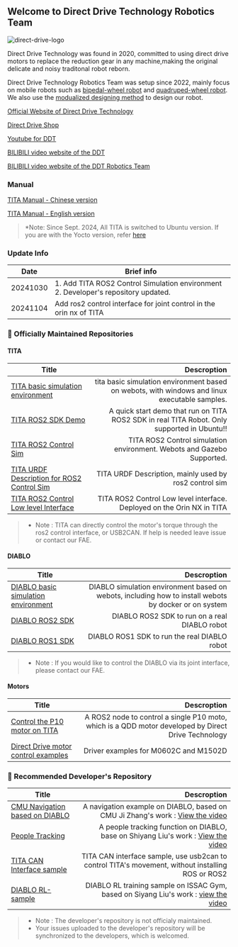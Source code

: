 ## Welcome to Direct Drive Technology Robotics Team
![direct-drive-logo](https://directdrive.com/public/uploads/images/20220221/4830a265658b4afeeccf7deda5bc044d.png)
<!--

**Here are some ideas to get you started:**

🙋‍♀️ A short introduction - what is your organization all about?
🌈 Contribution guidelines - how can the community get involved?
👩‍💻 Useful resources - where can the community find your docs? Is there anything else the community should know?
 Fun facts - what does your team eat for breakfast?
🧙 Remember, you can do mighty things with the power of [Markdown](https://docs.github.com/github/writing-on-github/getting-started-with-writing-and-formatting-on-github/basic-writing-and-formatting-syntax)
-->
Direct Drive Technology was found in 2020, committed to using direct drive motors to replace the reduction gear in any machine,making the original delicate and noisy traditonal robot reborn.

Direct Drive Technology Robotics Team was setup since 2022, mainly focus on mobile robots such as [bipedal-wheel robot](https://www.bilibili.com/video/BV1tM4y1Z7VY?spm_id_from=player_end_recommend_autoplay&vd_source=8ab3473c3214c5120c93d5ac5fbba539) and [quadruped-wheel robot](https://www.bilibili.com/video/BV1Pn4y1R7eg/?spm_id_from=333.337.search-card.all.click). We also use the [modualized designing method](https://www.bilibili.com/video/BV1gf42117yt/?spm_id_from=333.337.search-card.all.click&vd_source=8ab3473c3214c5120c93d5ac5fbba539) to design our robot.



[Official Website of Direct Drive Technology](https://directdrive.com/)

[Direct Drive Shop](https://shop.directdrive.com/)

[Youtube for DDT](https://www.youtube.com/@directdrivetech4558)

[BILIBILI video website of the DDT](https://space.bilibili.com/2110984062?spm_id_from=333.337.0.0)

[BILIBILI video website of the DDT Robotics Team](https://space.bilibili.com/3546755798928026?spm_id_from=333.337.0.0)

### Manual

[TITA Manual - Chinese version](https://tita-development-manual-uc.readthedocs.io/zh-cn/latest/ )

[TITA Manual - English version](https://tita-development-manual-ye.readthedocs.io/en/latest/ )


> *Note: Since Sept. 2024, All TITA is switched to Ubuntu version. If you are with the Yocto version, refer [here](https://tita-development-manual-ye.readthedocs.io/en/latest/ ) 


### Update Info
| Date        | Brief info   |
| --------   | -----  | 
| 20241030|   1. Add TITA ROS2 Control Simulation environment <br>   2. Developer's repository updated. |
|20241104| Add ros2 control interface for joint control in the orin nx of TITA|

### 🍿 Officially Maintained Repositories

#### TITA
| Title        | Descroption   |
| --------   | -----:  | 
| [TITA basic simulation environment](https://github.com/DDTRobot/tita-sim-env)     | tita basic simulation environment based on webots, with windows and linux executable samples.| 
|      [TITA ROS2 SDK Demo](https://github.com/DDTRobot/TITA-SDK-ROS2)                 |      A quick start demo that run on TITA ROS2 SDK in real TITA Robot. Only supported in Ubuntu!!              |
|[TITA ROS2 Control Sim](https://github.com/DDTRobot/TITA_ROS2_Control_Sim) | TITA ROS2 Control simulation environment. Webots and Gazebo Supported.|
|[TITA URDF Description for ROS2 Control Sim](https://github.com/DDTRobot/TITA_Description) |TITA URDF Description, mainly used by ros2 control sim |
|[TITA ROS2 Control Low level Interface](https://github.com/DDTRobot/tita_hardware_ros2_control)| TITA ROS2 Control Low level interface. Deployed on the Orin NX in TITA|
>* Note : TITA can directly control the motor's torque through the ros2 control interface, or USB2CAN. If help is needed leave issue or contact our FAE.

#### DIABLO
| Title        | Descroption   |
| --------   | -----:  | 
| [DIABLO basic simulation environment](https://github.com/DDTRobot/diablo-sim-env)        |    DIABLO simulation environment based on webots, including how to install webots by docker or on system   | 
| [DIABLO ROS2 SDK](https://github.com/DDTRobot/diablo_ros2)        |    DIABLO ROS2 SDK to run on a real DIABLO robot    |
|[DIABLO ROS1 SDK](https://github.com/DDTRobot/diablo_sdk)| DIABLO ROS1 SDK to run the real DIABLO robot |

>* Note : If you would like to control the DIABLO via its joint interface, please contact our FAE.

#### Motors
| Title        | Descroption   |
| --------   | -----:  | 
|[Control the P10 motor on TITA](https://github.com/DDTRobot/p10-ros2-node)| A ROS2 node to control a single P10 moto, which is a QDD motor developed by Direct Drive Technology|
| [Direct Drive motor control examples](https://github.com/DDTRobot/motor-driver-examples)  | Driver examples for M0602C and M1502D  |

### 🧙 Recommended Developer's Repository
| Title        | Descroption   |
| --------   | -----:  | 
|      [CMU Navigation based on DIABLO](https://github.com/DDTRobot/autonomy_stack_diablo_setup)  |    A navigation example on DIABLO, based on CMU Ji Zhang's work : [View the video](https://www.bilibili.com/video/BV1Ws421T7TJ/?spm_id_from=333.1387.homepage.video_card.click)     |
|[People Tracking](https://github.com/DDTRobot/DIABLO_People_Tracking)| A people tracking function on DIABLO, base on Shiyang Liu's work : [View the video]((https://www.bilibili.com/video/BV1BZtWebEWF/?spm_id_from=333.337.search-card.all.click)) |
|[TITA CAN Interface sample](https://github.com/DDTRobot/Col_TITA_CAN_Inerface)| TITA CAN interface sample, use usb2can to control TITA's movement, without installing ROS or ROS2 |
|[DIABLO RL-sample](https://github.com/DDTRobot/Col_DIABLO_Issac_RL) | DIABLO RL training sample on ISSAC Gym, based on Siyang Liu's work : [view the video](https://www.bilibili.com/video/BV1WES1YwE1f/?spm_id_from=333.337.search-card.all.click)  |
>* Note : The developer's repository is not officialy maintained.
>* Your issues uploaded to the developer's repository will be synchronized to the developers, which is welcomed.
